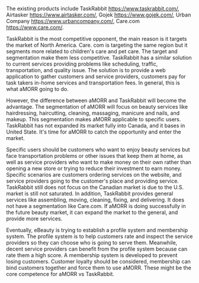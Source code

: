  The existing products include 
    TaskRabbit https://www.taskrabbit.com/, 
    Airtasker https://www.airtasker.com/, 
    Gojek https://www.gojek.com/, 
    Urban Company https://www.urbancompany.com/, 
    Care.com https://www.care.com/.

TaskRabbit is the most competitive opponent, the main reason is it targets the market of North America. Care. com is targeting the same region but it segments more related to children's care and pet care. The target and segmentation make them less competitive. TaskRabbit has a similar solution to current services providing problems like scheduling, traffic, transportation, and quality issue. The solution is to provide a web application to gather customers and service providers, customers pay for task takers in-home services and transportation fees. In general, this is what aMORR going to do.   

However, the difference between aMORR and TaskRabbit will become the advantage. The segmentation of aMORR will focus on beauty services like hairdressing, haircutting, cleaning, massaging, manicure and nails, and makeup. This segmentation makes aMORR applicable to specific users. TaskRabbit has not expanded its market fully into Canada, and it bases in United State. It's time for aMORR to catch the opportunity and enter the market. 

Specific users should be customers who want to enjoy beauty services but face transportation problems or other issues that keep them at home, as well as service providers who want to make money on their own rather than opening a new store or trying to reduce their investment to earn money. Specific scenarios are customers ordering services on the website, and service providers going to the customer's place and providing service. TaskRabbit still does not focus on the Canadian market is due to the U.S. market is still not saturated. In addition, TaskRabbit provides general services like assembling, moving, cleaning, fixing, and delivering. It does not have a segmentation like Care.com. If aMORR is doing successfully in the future beauty market, it can expand the market to the general, and provide more services.

Eventually, eBeauty is trying to establish a profile system and membership system. The profile system is to help customers rate and inspect the service providers so they can choose who is going to serve them. Meanwhile, decent service providers can benefit from the profile system because can rate them a high score. A membership system is developed to prevent losing customers. Customer loyalty should be considered, membership can bind customers together and force them to use aMORR. These might be the core competence for aMORR vs TaskRabbit.
